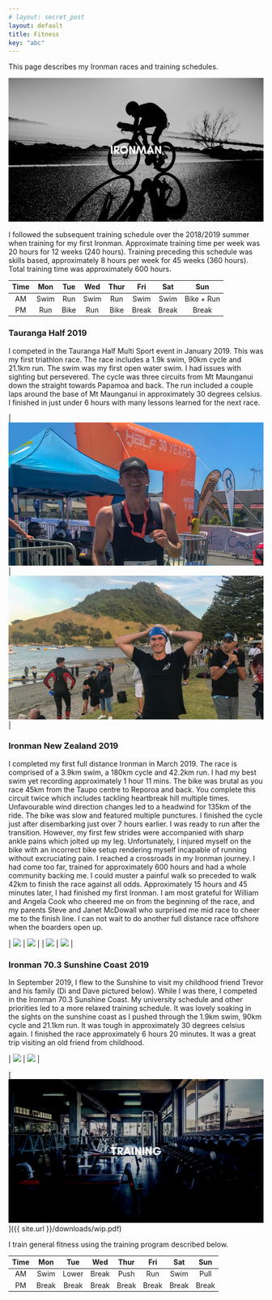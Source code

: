 ```yaml
---
# layout: secret_post
layout: default
title: Fitness
key: "abc"
---
```


This page describes my Ironman races and training schedules.

![Ironman](/assets/images/ironman.png)

I followed the subsequent training schedule over the 2018/2019 summer when training for my first Ironman.
Approximate training time per week was 20 hours for 12 weeks (240 hours).
Training preceding this schedule was skills based, approximately 8 hours per week for 45 weeks (360 hours). 
Total training time was approximately 600 hours.

Time | Mon | Tue | Wed | Thur | Fri | Sat | Sun                                                                           
:---:|:----:|:----:|:----:|:----:|:-----:|:-----:|:----------:
AM   | Swim | Run  | Swim | Run  | Swim  | Swim  | Bike + Run
PM   | Run  | Bike | Run  | Bike | Break | Break | Break

### **Tauranga Half 2019**

I competed in the Tauranga Half Multi Sport event in January 2019. This was my first triathlon race. The race includes a 1.9k swim, 90km cycle and 21.1km run. The swim was my first open water swim. I had issues with sighting but persevered. The cycle was three circuits from Mt Maunganui down the straight towards Papamoa and back. The run included a couple laps around the base of Mt Maunganui in approximately 30 degrees celsius. I finished in just under 6 hours with many lessons learned for the next race.

| ![](/assets/images/th1.jpg) | ![](/assets/images/th2.jpg) |

### **Ironman New Zealand 2019**

I completed my first full distance Ironman in March 2019. The race is comprised of a 3.9km swim, a 180km cycle and 42.2km run. I had my best swim yet recording approximately 1 hour 11 mins. The bike was brutal as you race 45km from the Taupo centre to Reporoa and back. You complete this circuit twice which includes tackling heartbreak hill multiple times. Unfavourable wind direction changes led to a headwind for 135km of the ride. The bike was slow and featured multiple punctures. I finished the cycle just after disembarking just over 7 hours earlier. I was ready to run after the transition. However, my first few strides were accompanied with sharp ankle pains which jolted up my leg. Unfortunately, I injured myself on the bike with an incorrect bike setup rendering myself incapable of running without excruciating pain. I reached a crossroads in my Ironman journey. I had come too far, trained for approximately 600 hours and had a whole community backing me. I could muster a painful walk so preceded to walk 42km to finish the race against all odds. Approximately 15 hours and 45 minutes later, I had finished my first Ironman. I am most grateful for William and Angela Cook who cheered me on from the beginning of the race, and my parents Steve and Janet McDowall who surprised me mid race to cheer me to the finish line. I can not wait to do another full distance race offshore when the boarders open up.

| ![](/assets/images/imnz-3.jpg) | ![](/assets/images/imnz-4.jpg) |
| ![](/assets/images/imnz-1.jpg) | ![](/assets/images/imnz-2.jpg) |


### **Ironman 70.3 Sunshine Coast 2019**

In September 2019, I flew to the Sunshine to visit my childhood friend Trevor and his family (Di and Dave pictured below). While I was there, I competed in the Ironman 70.3 Sunshine Coast. My university schedule and other priorities led to a more relaxed training schedule. It was lovely soaking in the sights on the sunshine coast as I pushed through the 1.9km swim, 90km cycle and 21.1km run. It was tough in approximately 30 degrees celsius again. I finished the race approximately 6 hours 20 minutes. It was a great trip visiting an old friend from childhood.

| ![](/assets/images/imsc-1.jpg) | ![](/assets/images/imsc-2.jpg) |

[![Training](/assets/images/training.png)]({{ site.url }}/downloads/wip.pdf)

I train general fitness using the training program described below.

Time | Mon | Tue | Wed | Thur | Fri | Sat | Sun                                                                           
:---:|:----:|:----:|:----:|:----:|:-----:|:-----:|:----------:
AM   | Swim | Lower | Break | Push | Run  | Swim | Pull
PM   | Break| Break| Break| Break| Break | Break | Break






